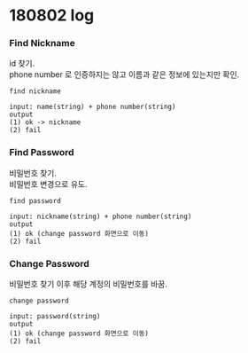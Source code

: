 # 180802 log

### Find Nickname
id 찾기.  
phone number 로 인증하지는 않고 이름과 같은 정보에 있는지만 확인.

```
find nickname

input: name(string) + phone number(string)  
output  
(1) ok -> nickname
(2) fail
```

### Find Password
비밀번호 찾기.  
비밀번호 변경으로 유도.

```
find password

input: nickname(string) + phone number(string)  
output  
(1) ok (change password 화면으로 이동)
(2) fail
```

### Change Password
비밀번호 찾기 이후 해당 계정의 비밀번호를 바꿈.

```
change password

input: password(string)   
output  
(1) ok (change password 화면으로 이동)
(2) fail
```
